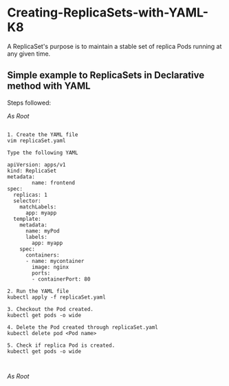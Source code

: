 # Creating-ReplicaSets-with-YAML-K8
A ReplicaSet's purpose is to maintain a stable set of replica Pods running at any given time.

## Simple example to ReplicaSets in Declarative method with YAML
Steps followed:

*As Root*
```

1. Create the YAML file
vim replicaSet.yaml

Type the following YAML

apiVersion: apps/v1
kind: ReplicaSet
metadata:
        name: frontend
spec:
  replicas: 1
  selector:
    matchLabels:
      app: myapp
  template:
    metadata:
      name: myPod
      labels:
        app: myapp
    spec:
      containers:
      - name: mycontainer
        image: nginx
        ports:
        - containerPort: 80 
        
2. Run the YAML file
kubectl apply -f replicaSet.yaml

3. Checkout the Pod created.
kubectl get pods -o wide

4. Delete the Pod created through replicaSet.yaml
kubectl delete pod <Pod name>

5. Check if replica Pod is created.
kubectl get pods -o wide

 
 ```
*As Root*
